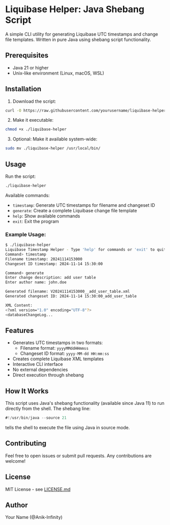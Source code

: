 # Liquibase Helper: Java Shebang Script

A simple CLI utility for generating Liquibase UTC timestamps and change file templates. Written in pure Java using shebang script functionality.

## Prerequisites

- Java 21 or higher
- Unix-like environment (Linux, macOS, WSL)

## Installation

1. Download the script:
```bash
curl -O https://raw.githubusercontent.com/yourusername/liquibase-helper/main/liquibase-helper
```

2. Make it executable:
```bash
chmod +x ./liquibase-helper
```

3. Optional: Make it available system-wide:
```bash
sudo mv ./liquibase-helper /usr/local/bin/
```

## Usage

Run the script:
```bash
./liquibase-helper
```

Available commands:
- `timestamp`: Generate UTC timestamps for filename and changeset ID
- `generate`: Create a complete Liquibase change file template
- `help`: Show available commands
- `exit`: Exit the program

### Example Usage:

```bash
$ ./liquibase-helper
Liquibase Timestamp Helper - Type 'help' for commands or 'exit' to quit
Command> timestamp
Filename timestamp: 20241114153000
Changeset ID timestamp: 2024-11-14 15:30:00

Command> generate
Enter change description: add user table
Enter author name: john.doe

Generated filename: V20241114153000__add_user_table.xml
Generated changeset ID: 2024-11-14 15:30:00_add_user_table

XML Content:
<?xml version="1.0" encoding="UTF-8"?>
<databaseChangeLog...
```

## Features

- Generates UTC timestamps in two formats:
  - Filename format: `yyyyMMddHHmmss`
  - Changeset ID format: `yyyy-MM-dd HH:mm:ss`
- Creates complete Liquibase XML templates
- Interactive CLI interface
- No external dependencies
- Direct execution through shebang

## How It Works

This script uses Java's shebang functionality (available since Java 11) to run directly from the shell. The shebang line:
```java
#!/usr/bin/java --source 21
```
tells the shell to execute the file using Java in source mode.

## Contributing

Feel free to open issues or submit pull requests. Any contributions are welcome!

## License

MIT License - see [LICENSE.md](LICENSE.md)

## Author

Your Name (@Anik-Infinity)